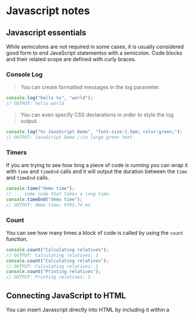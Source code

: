 # Javascript notes

## Javascript essentials

While semicolons are not required in some cases, it is usually considered good form to end JavaScript statementss with a semicolon. Code blocks and their related scope are defined with curly braces.

### Console Log

> You can create formatted messages in the log parameter.

```js
console.log("hello %s", "world");
// OUTPUT: hello world
```

> You can even specify CSS declarations in order to style the log output.

```js
console.log("%c JavaScript Demo", "font-size:1.5em; color:green;");
// OUTPUT: JavaScript Demo //in large green text
```

### Timers

If you are trying to see how long a piece of code is running you can wrap it with `time` and `timeEnd` calls and it will output the duration between the `time` and `timeEnd` calls.

```js
console.time("demo time");
// ... some code that takes a long time.
console.timeEnd("demo time");
// OUTPUT: demo time: 9762.74 ms
```

### Count

You can see how many times a block of code is called by using the `count` function.

```js
console.count("Calculating relatives");
// OUTPUT: Calculating relatives: 1
console.count("Calculating relatives");
// OUTPUT: Calculating relatives: 2
console.count("Printing relatives");
// OUTPUT: Printing relatives: 1
```

## Connecting JavaScript to HTML

You can insert Javascript directly into HTML by including it within a <script> element, or by using the srcc attribut of a script element to reference an external script file.

**index.js**

```js
function sayHello() {
  console.log("Hello");
}
```

**index.html**

```html
<head>
<script src="index.js></script>
</head>
<body>
  <button onclick="sayHello()">Say Hello</button>
  <button onclick="sayGoodbye()">Say Goodbye</button>
  <script>
    function sayGoodbye() {
      alert('Goodbye');
    }
  </script>
</body>
```

**Also works:**

```html
<button onclick="let i=1;i++;console.log(i)">press me</button>
<!-- OUTPUT: 2 -->
```

## JavaScript type and construct

### Variables

Declare variables primarily with let and const, with let representing a changable variable and const representing a static variable.

```js
let changable = 1;

const unchanged = 2;
```

> ⚠ Originally JavaScript used the keyword `var` to define variables. This has been deprecated because they cause hard-to-detect errors in code related to the scope of the variable. You should avoid `var` and always declare your variables either with `let` or `const`.

### Primitive Types

> JavaScript defines several primitive types.

| Type        | Meaning                                                    |
| ----------- | ---------------------------------------------------------- |
| `Null`      | The type of a variable that has not been assigned a value. |
| `Undefined` | The type of a variable that has not been defined.          |
| `Boolean`   | true or false.                                             |
| `Number`    | A 64-bit signed number.                                    |
| `BigInt`    | A number of arbitrary magnitude.                           |
| `String`    | A textual sequence of characters.                          |
| `Symbol`    | A unique value.                                            |

> Of these types Boolean, Number, and String are the types commonly thought of when creating variables. However, variables may commonly refer to the Null or Undefined primitive. Because JavaScript does not enforce the declaration of a variable before you use it, it is entirely possible for a variable to have the type of Undefined.

> In addition to the above primitives, JavaScript defines several object types. Some of the more commonly used objects include the following:

| Type       | Use                                                                                    | Example                  |
| ---------- | -------------------------------------------------------------------------------------- | ------------------------ |
| `Object`   | A collection of properties represented by name-value pairs. Values can be of any type. | `{a:3, b:'fish'}`        |
| `Function` | An object that has the ability to be called.                                           | `function a() {}`        |
| `Date`     | Calendar dates and times.                                                              | `new Date('1995-12-17')` |
| `Array`    | An ordered sequence of any type.                                                       | `[3, 'fish']`            |
| `Map`      | A collection of key-value pairs that support efficient lookups.                        | `new Map()`              |
| `JSON`     | A lightweight data-interchange format used to share information across programs.       | `{"a":3, "b":"fish"}`    |

### Operators

Common operators include:

- `+` Addition
- `-` Subtraction
- `*` Multiplication
- `/` Division
- `===` Equality
- `!==` Inequality

But in the case of string variables, Javascript supports:

- `+` Concatenation
- `===` Equality

### Type Conversions

> JavaScript is a weakly typed language, and that means while each variable has a type, the variable can change type when assigned a new value, or automatically convert based upon the context they are use. This can be unexpected and lead to bugs in your code.

```js
2 + "3";
// OUTPUT: '23'
2 * "3";
// OUTPUT: 6
[2] + [3];
// OUTPUT: '23'
true + null;
// OUTPUT: 1
true + undefined;
// OUTPUT: NaN
```

> Getting unexpected results is especially common when dealing with the [equality](https://developer.mozilla.org/en-US/docs/Web/JavaScript/Equality_comparisons_and_sameness) operator.

```js
1 == "1";
// OUTPUT: true
null == undefined;
// OUTPUT: true
"" == false;
// OUTPUT: true
```

> ⚠ The unexpected results happen in JavaScript because it uses [complex rules](https://developer.mozilla.org/en-US/docs/Web/JavaScript/Equality_comparisons_and_sameness#strict_equality_using) for defining equality that depend upon the conversion of a type to a boolean value. You will sometimes hear this referred to as [falsy](https://developer.mozilla.org/en-US/docs/Glossary/Falsy) and [truthy](https://developer.mozilla.org/en-US/docs/Glossary/Truthy) evaluations. **To remove this confusion, JavaScript introduced the strict equality (===) and inequality (!==) operators. The strict operators skip the type conversion when computing equality. This results in the following.**

```js
1 === "1";
// OUTPUT: false
null === undefined;
// OUTPUT: false
"" === false;
// OUTPUT: false
```

### Conditionals

JS supports common conditionals that I already know. Instead, I need to get familiar with ternary operators, which provide a compact way of producing an if-else statement

```js
a === 1 ? console.log(1) : console.log("not 1");
```

Boolean operations in the expression can be used to create complex predicates. I'm aware of `&&` and `||` and `!`.

### Loops

This language supports do, do while, and for loops.

`for in` statements iterate over an objects' property names.

```js
const obj = { a: 1, b: "fish" };
for (const name in obj) {
  console.log(name);
}
// OUTPUT: a
// OUTPUT: b
```

`for of` statements iterate over an objects' property values.

```js
const arr = ["a", "b"];
for (const val of arr) {
  console.log(val);
}
// OUTPUT: 'a'
// OUTPUT: 'b'
```

Remember that property names are iterated with `for in` and property values are iterated with `for of`.

Javascript still supports break and continue statements to abort or advance the loop.

## String tips

> Strings are a **primitive type** in JavaScript. A string variable is specified by surrounding a sequence of characters with single quotes ('), double quotes ("), or backticks (`). The meaning of single or double quotes are equivalent, but the backtick defines a string literal that may contain JavaScript that is evaluated in place and concatenated into the string. A string literal replacement specifier is declared with a dollar sign followed by a curly brace pair. Anything inside the curly braces is evaluated as JavaScript. You can also use backticks to create multiline strings without having to explicitly escape the newline characters using the backslash (\).

```js
"quoted text"; // " also works

const l = "literal";
console.log(`string ${l + (1 + 1)} text`);
// OUTPUT: string literal2 text
```

### String functions

Here are some of the most common string functions:

> The string object has several interesting functions associated with it. Here are some of the commonly used ones.

| Function      | Meaning                                                      |
| ------------- | ------------------------------------------------------------ |
| length        | The number of characters in the string                       |
| indexOf()     | The starting index of a given substring                      |
| split()       | Split the string into an array on the given delimiter string |
| startsWith()  | True if the string has a given prefix                        |
| endsWith()    | True if the string has a given suffix                        |
| toLowerCase() | Converts all characters to lowercase                         |

```js
const s = "Example:조선글";

console.log(s.length);
// OUTPUT: 11
console.log(s.indexOf("조선글"));
// OUTPUT: 8
console.log(s.split(":"));
// OUTPUT: ['Example', '조선글']
console.log(s.startsWith("Ex"));
// OUTPUT: true
console.log(s.endsWith("조선글"));
// OUTPUT: true
console.log(s.toLowerCase());
// OUTPUT: example:조선글
```

## Functions

> The basic syntax of a function begins with the function keyword followed by zero or more parameters and a body that may contain zero or more return statements. The return statement may return a single value. Note that there are no type declarations, as the type is always inferred by the assignment of the value to the parameter.

```js
function hello(who) {
  return "hello " + who;
}

console.log(hello("world"));
// OUTPUT: hello world
```

Functions without a return value may be intended to modify a passed parameter or interact with an external program. In this case, the function returns undefined.

When a function is called, the caller may choose to pass zero or more parameters. If the caller passes fewer parameters than the function expects, the missing parameters are assigned the value of undefined. If the caller passes more parameters than the function expects, the extra parameters are ignored.

```js
function labeler(value, title = "title") {
  console.log(`${title}=${value}`);
}

labeler();
// OUTPUT: title=undefined

labeler("fish");
// OUTPUT: title=fish

labeler("fish", "animal");
// OUTPUT: animal=fish
```

### [Creating passing, and returning functions](https://github.com/webprogramming260/.github/blob/main/profile/javascript/functions/functions.md#creating-passing-and-returning-functions)

The above are a few examples of "assigning functions to variables, as well as using functions as parameters and return values." Get familiar with them.

### Arrow functions

> Because functions are first order objects in JavaScript they can be declared anywhere and passed as parameters. This results in code with lots of anonymous functions cluttering things up. To make the code more compact the `arrow` syntax was created. This syntax replaces the need for the `function` keyword with the symbols `=>` placed after the parameter declaration. The enclosing curly braces are also optional.

> This is a function in arrow syntax that takes no parameters and always returns 3.

```js
() => 3;
```

> The following two invocations of sort are equivalent.

```js
const a = [1, 2, 3, 4];

// standard function syntax
a.sort(function (v1, v2) {
  return v1 - v2;
});

// arrow function syntax
a.sort((v1, v2) => v1 - v2);
```

> Besides being compact, the `arrow` function syntax has some important semantic differences from the standard function syntax. This includes restrictions that arrow functions cannot be used for constructors or iterator generators.

" The sort function of javascript accepts the data to be sorted, and then a function that compares two values and returns a negative number if the first value is less than the second, a positive number if the first value is greater than the second, and zero if the two values are equal. The arrow function syntax is used to create a function that takes two parameters and returns the difference between them. This is a common pattern in JavaScript. "

### Return values

Arrow functions have special rules for the return keyword. If no curly braces are provided, the return value is the value of the expression. If curly braces are provided, the return value must be explicitly specified.

```js
() => 3;
// RETURNS: 3

() => {
  3;
};
// RETURNS: undefined

() => {
  return 3;
};
// RETURNS: 3
```

### `this` keyword

> [!NOTE]
> This section's notes were generated via github copilot.

In JavaScript, `this` is a special keyword that refers to the object that the function is a method of. The value of `this` depends on how the function is called.

Here are some common ways that `this` can be used:

1. In a method of an object, `this` refers to the object itself. For example:

```js
const person = {
  name: "John",
  sayHello() {
    console.log(`Hello, my name is ${this.name}.`);
  },
};

person.sayHello(); // logs "Hello, my name is John."
```

2. In a function that is not a method of an object, `this` refers to the global object (`window` in a browser, or `global` in Node.js). For example:

```js
function sayHello() {
  console.log(`Hello, my name is ${this.name}.`);
}

sayHello(); // logs "Hello, my name is ."
```

3. In a function that is called with the `new` keyword, `this` refers to the newly created object. For example:

```js
function Person(name) {
  this.name = name;
}

const john = new Person("John");
console.log(john.name); // logs "John"
```

4. In a function that is called with `call`, or `apply` method, `this` refers to the object that is passed as the first argument. For example:

```js
const person1 = {
  name: "John",
};

const person2 = {
  name: "Jane",
};

function sayHello() {
  console.log(`Hello, my name is ${this.name}.`);
}

sayHello.call(person1); // logs "Hello, my name is John."
sayHello.apply(person2); // logs "Hello, my name is Jane."
```

### Putting it all togther (by Lee Jensen)

> Now that you know how functions work in JavaScript, let's look at an example that demonstrates the use of functions, arrow functions, parameters, a function as a parameter (callback), closures, and browser event listeners. This is done by implementing a `debounce` function.

> The point of a debounce function is to only execute a specified function once within a given time window. Any requests to execute the debounce function more frequently than this will case the time window to reset. This is important in cases where a user can trigger expensive events thousands of times per second. Without a debounce the performance of your application can greatly suffer.

> The following code calls the browser's `window.addEventListener` function to add a callback function that is invoked whenever the user scrolls the browser's web page. The first parameter to `addEventListener` specifies that it wants to listen for `scroll` events. The second parameter provides the function to call when a scroll event happens. In this case we call a function named `debounce`.

> The debounce function takes two parameters, the time window for executing the window function, and the window function to call within that limit. In this case we will execute the arrow function at most every 500 milliseconds.

```js
window.addEventListener(
  "scroll",
  debounce(500, () => {
    console.log("Executed an expensive calculation");
  })
);
```

> The debounce function implements the execution of windowFunc within the restricted time window by creating a closure that contains the current timeout and returning a function that will reset the timeout every time it is called. The returned function is what the scroll event will actually call when the user scrolls the page. However, instead of directly executing the `windowFunc` it sets a timer based on the value of `windowMs`. If the debounce function is called again before the window times out then it resets the timeout.

```js
function debounce(windowMs, windowFunc) {
  let timeout;
  return function () {
    console.log("scroll event");
    clearTimeout(timeout);
    timeout = setTimeout(() => windowFunc(), windowMs);
  };
}
```

> You can experiment with this in [CodePen](https://codepen.io/zinga331/pen/oNJrzaM). In this example, the background color will change as long as the user is scrolling. When they stop the background reverts back to white.

## JavaScript array

📖 **Deeper dive reading**: [MDN Array](https://developer.mozilla.org/en-US/docs/Web/JavaScript/Reference/Global_Objects/Array)

> JavaScript array objects represent a sequence of other objects and primitives. You can reference the members of the array using a zero based index. You can create an array with the Array constructor or using the array literal notation shown below.

```js
const a = [1, 2, 3];
console.log(a[1]);
// OUTPUT: 2

console.log(a.length);
// OUTPUT: 3
```

### Object functions

The Array object has several interesting static functions associated with it. Here are some of the interesting ones.

| Function | Meaning                                                   | Example                       |
| -------- | --------------------------------------------------------- | ----------------------------- |
| push     | Add an item to the end of the array                       | `a.push(4)`                   |
| pop      | Remove an item from the end of the array                  | `x = a.pop()`                 |
| slice    | Return a sub-array                                        | `a.slice(1,-1)`               |
| sort     | Run a function to sort an array in place                  | `a.sort((a,b) => b-a)`        |
| values   | Creates an iterator for use with a `for of` loop          | `for (i of a.values()) {...}` |
| find     | Find the first item satisfied by a test function          | `a.find(i => i < 2)`          |
| forEach  | Run a function on each array item                         | `a.forEach(console.log)`      |
| reduce   | Run a function to reduce each array item to a single item | `a.reduce((a, c) => a + c)`   |
| map      | Run a function to map an array to a new array             | `a.map(i => i+i)`             |
| filter   | Run a function to remove items                            | `a.filter(i => i%2)`          |
| every    | Run a function to test if all items match                 | `a.every(i => i < 3)`         |
| some     | Run a function to test if any items match                 | `a.some(i => 1 < 1)`          |

```js
const a = [1, 2, 3];

console.log(a.map((i) => i + i));
// OUTPUT: [2,4,6]
console.log(a.reduce((v1, v2) => v1 + v2));
// OUTPUT: 6
console.log(a.sort((v1, v2) => v2 - v1));
// OUTPUT: [3,2,1]

a.push(4);
console.log(a.length);
// OUTPUT: 4
```

### Assignment

Our task was to implement result in both testAll and outside so that result would return if every element in the array was larger than size of three.

```js
function testAll(input, tester) {
  // check every element in the array using anonymous function tester, then return the result.
  const result = input.every(tester);
  return result;
}

const result = testAll(
  ["re", "weee", "stand", "along", "this", "road"],
  (value) => value.length > 3
);

console.log(result);
```
